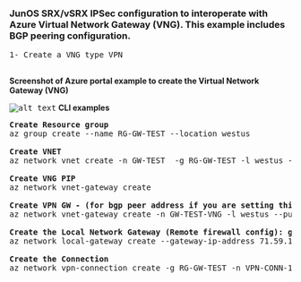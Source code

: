 ### JunOS SRX/vSRX IPSec configuration to interoperate with Azure Virtual Network Gateway (VNG). This example includes BGP peering configuration.

<pre lang= >
1- Create a VNG type VPN

</pre>

**Screenshot of Azure portal example to create the Virtual Network Gateway (VNG)**

<kbd>![alt text](https://github.com/ManCalAzure/AzureLabs/blob/master/JunOS-To-Azure-VNG-IPSec%2BBGP/gw-view.png)</kbd>
<b>**CLI examples**</b>
<pre lang= >
<b>Create Resource group</b>
az group create --name RG-GW-TEST --location westus

<b>Create VNET</b>
az network vnet create -n GW-TEST  -g RG-GW-TEST -l westus --address-prefix 10.225.0.0/16  --subnet-name GatewaySubnet --subnet-prefix 10.225.254.0/24

<b>Create VNG PIP</b>
az network vnet-gateway create

<b>Create VPN GW - (for bgp peer address if you are setting this yourself grab the highest IP in the GatewaySubnet range .254)</b>
az network vnet-gateway create -n GW-TEST-VNG -l westus --public-ip-address GW-TEST-PIP -g RG-GW-TEST --vnet GW-TEST --gateway-type Vpn --sku VpnGw1 --vpn-type RouteBased --asn 65002 --bgp-peering-address 10.225.254.254 --no-wait

<b>Create the Local Network Gateway (Remote firewall config): gw ip:71.59.10.124, and remote asn 65001</b>
az network local-gateway create --gateway-ip-address 71.59.10.124 -g RG-GW-TEST -asn 65001

<b>Create the Connection</b>
az network vpn-connection create -g RG-GW-TEST -n VPN-CONN-1 --vnet-gateway1 GW-TEST-VNG --local-gateway2 REMOTE-SITE-VPN --enable-bgp --location westus --shared-key AzLabPass123
</pre>
